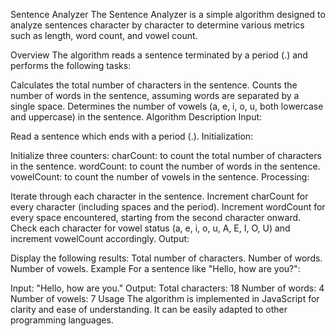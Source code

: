 Sentence Analyzer
The Sentence Analyzer is a simple algorithm designed to analyze sentences character by character to determine various metrics such as length, word count, and vowel count.

Overview
The algorithm reads a sentence terminated by a period (.) and performs the following tasks:

Calculates the total number of characters in the sentence.
Counts the number of words in the sentence, assuming words are separated by a single space.
Determines the number of vowels (a, e, i, o, u, both lowercase and uppercase) in the sentence.
Algorithm Description
Input:

Read a sentence which ends with a period (.).
Initialization:

Initialize three counters:
charCount: to count the total number of characters in the sentence.
wordCount: to count the number of words in the sentence.
vowelCount: to count the number of vowels in the sentence.
Processing:

Iterate through each character in the sentence.
Increment charCount for every character (including spaces and the period).
Increment wordCount for every space encountered, starting from the second character onward.
Check each character for vowel status (a, e, i, o, u, A, E, I, O, U) and increment vowelCount accordingly.
Output:

Display the following results:
Total number of characters.
Number of words.
Number of vowels.
Example
For a sentence like "Hello, how are you?":

Input: "Hello, how are you."
Output:
Total characters: 18
Number of words: 4
Number of vowels: 7
Usage
The algorithm is implemented in JavaScript for clarity and ease of understanding. It can be easily adapted to other programming languages.
